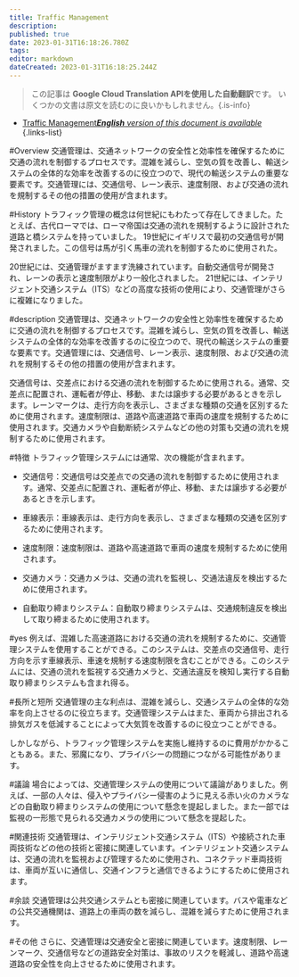 ```yaml
---
title: Traffic Management
description: 
published: true
date: 2023-01-31T16:18:26.780Z
tags: 
editor: markdown
dateCreated: 2023-01-31T16:18:25.244Z
---
```


> この記事は **Google Cloud Translation APIを使用した自動翻訳**です。
いくつかの文書は原文を読むのに良いかもしれません。{.is-info}

- [Traffic Management***English** version of this document is available*](/en/Knowledge-base/Dictionary/traffic-management)
{.links-list}


#Overview
交通管理は、交通ネットワークの安全性と効率性を確保するために交通の流れを制御するプロセスです。混雑を減らし、空気の質を改善し、輸送システムの全体的な効率を改善するのに役立つので、現代の輸送システムの重要な要素です。交通管理には、交通信号、レーン表示、速度制限、および交通の流れを規制するその他の措置の使用が含まれます。

#History
トラフィック管理の概念は何世紀にもわたって存在してきました。たとえば、古代ローマでは、ローマ帝国は交通の流れを規制するように設計された道路と橋システムを持っていました。 19世紀にイギリスで最初の交通信号が開発されました。この信号は馬が引く馬車の流れを制御するために使用された。

20世紀には、交通管理がますます洗練されています。自動交通信号が開発され、レーンの表示と速度制限がより一般化されました。 21世紀には、インテリジェント交通システム（ITS）などの高度な技術の使用により、交通管理がさらに複雑になりました。

#description
交通管理は、交通ネットワークの安全性と効率性を確保するために交通の流れを制御するプロセスです。混雑を減らし、空気の質を改善し、輸送システムの全体的な効率を改善するのに役立つので、現代の輸送システムの重要な要素です。交通管理には、交通信号、レーン表示、速度制限、および交通の流れを規制するその他の措置の使用が含まれます。

交通信号は、交差点における交通の流れを制御するために使用される。通常、交差点に配置され、運転者が停止、移動、または譲歩する必要があるときを示します。レーンマークは、走行方向を表示し、さまざまな種類の交通を区別するために使用されます。速度制限は、道路や高速道路で車両の速度を規制するために使用されます。交通カメラや自動断続システムなどの他の対策も交通の流れを規制するために使用されます。

#特徴
トラフィック管理システムには通常、次の機能が含まれます。

- 交通信号：交通信号は交差点での交通の流れを制御するために使用されます。通常、交差点に配置され、運転者が停止、移動、または譲歩する必要があるときを示します。

- 車線表示：車線表示は、走行方向を表示し、さまざまな種類の交通を区別するために使用されます。

- 速度制限：速度制限は、道路や高速道路で車両の速度を規制するために使用されます。

- 交通カメラ：交通カメラは、交通の流れを監視し、交通法違反を検出するために使用されます。

- 自動取り締まりシステム：自動取り締まりシステムは、交通規制違反を検出して取り締まるために使用されます。

#yes
例えば、混雑した高速道路における交通の流れを規制するために、交通管理システムを使用することができる。このシステムは、交差点の交通信号、走行方向を示す車線表示、車速を規制する速度制限を含むことができる。このシステムには、交通の流れを監視する交通カメラと、交通法違反を検知し実行する自動取り締まりシステムも含まれ得る。

#長所と短所
交通管理の主な利点は、混雑を減らし、交通システムの全体的な効率を向上させるのに役立ちます。交通管理システムはまた、車両から排出される排気ガスを低減することによって大気質を改善するのに役立つことができる。

しかしながら、トラフィック管理システムを実施し維持するのに費用がかかることもある。また、邪魔になり、プライバシーの問題につながる可能性があります。

#議論
場合によっては、交通管理システムの使用について議論がありました。例えば、一部の人々は、侵入やプライバシー侵害のように見える赤い火のカメラなどの自動取り締まりシステムの使用について懸念を提起しました。また一部では監視の一形態で見られる交通カメラの使用について懸念を提起した。

#関連技術
交通管理は、インテリジェント交通システム（ITS）や接続された車両技術などの他の技術と密接に関連しています。インテリジェント交通システムは、交通の流れを監視および管理するために使用され、コネクテッド車両技術は、車両が互いに通信し、交通インフラと通信できるようにするために使用されます。

#余談
交通管理は公共交通システムとも密接に関連しています。バスや電車などの公共交通機関は、道路上の車両の数を減らし、混雑を減らすために使用されます。

#その他
さらに、交通管理は交通安全と密接に関連しています。速度制限、レーンマーク、交通信号などの道路安全対策は、事故のリスクを軽減し、道路や高速道路の安全性を向上させるために使用されます。